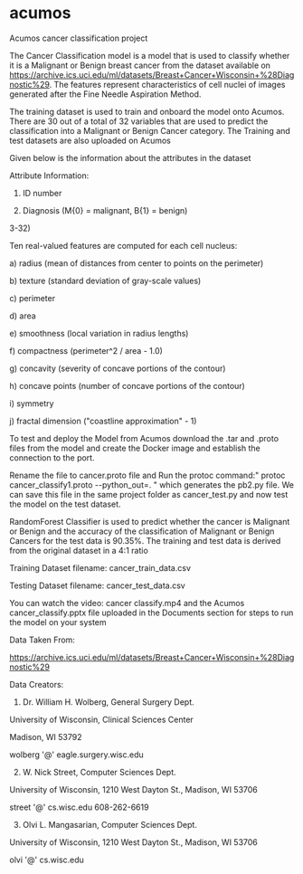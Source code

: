 # acumos
Acumos cancer classification project



The Cancer Classification model is a model that is used to classify whether it is a Malignant or Benign breast cancer from the dataset available on https://archive.ics.uci.edu/ml/datasets/Breast+Cancer+Wisconsin+%28Diagnostic%29. The features represent characteristics of cell nuclei of images generated after the Fine Needle Aspiration Method.

The training dataset is used to train and onboard the model onto Acumos. There are 30 out of a total of 32 variables that are used to predict the classification into a Malignant or Benign Cancer category. The Training and test datasets are also uploaded on Acumos

Given below is the information about the attributes in the dataset

Attribute Information:

1) ID number

2) Diagnosis (M{0} = malignant, B{1} = benign)

3-32)



Ten real-valued features are computed for each cell nucleus:



a) radius (mean of distances from center to points on the perimeter)

b) texture (standard deviation of gray-scale values)

c) perimeter

d) area

e) smoothness (local variation in radius lengths)

f) compactness (perimeter^2 / area - 1.0)

g) concavity (severity of concave portions of the contour)

h) concave points (number of concave portions of the contour)

i) symmetry

j) fractal dimension ("coastline approximation" - 1)

To test and deploy the Model from Acumos download the .tar and .proto files from the model and create the Docker image and establish the connection to the port.

Rename the file to cancer.proto file and Run the protoc command:" protoc cancer_classify1.proto --python_out=. " which generates the pb2.py file. We can save this file in the same project folder as cancer_test.py and now test the model on the test dataset.

RandomForest Classifier is used to predict whether the cancer is Malignant or Benign and the accuracy of the classification of Malignant or Benign Cancers for the test data is 90.35%. The training and test data is derived from the original dataset in a 4:1 ratio

Training Dataset filename: cancer_train_data.csv

Testing Dataset filename: cancer_test_data.csv

You can watch the video: cancer classify.mp4 and the Acumos cancer_classify.pptx file uploaded in the Documents section for steps to run the model on your system

Data Taken From:

https://archive.ics.uci.edu/ml/datasets/Breast+Cancer+Wisconsin+%28Diagnostic%29

Data Creators:



1. Dr. William H. Wolberg, General Surgery Dept.

University of Wisconsin, Clinical Sciences Center

Madison, WI 53792

wolberg '@' eagle.surgery.wisc.edu



2. W. Nick Street, Computer Sciences Dept.

University of Wisconsin, 1210 West Dayton St., Madison, WI 53706

street '@' cs.wisc.edu 608-262-6619



3. Olvi L. Mangasarian, Computer Sciences Dept.

University of Wisconsin, 1210 West Dayton St., Madison, WI 53706

olvi '@' cs.wisc.edu
